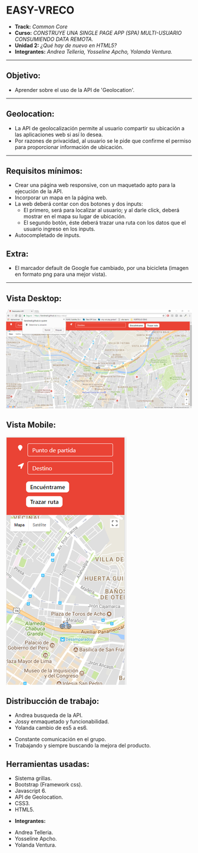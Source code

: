 # EASY-VRECO

* **Track:** _Common Core_
* **Curso:** _CONSTRUYE UNA SINGLE PAGE APP (SPA) MULTI-USUARIO CONSUMIENDO DATA REMOTA._
* **Unidad 2:** _¿Qué hay de nuevo en HTML5?_
* **Integrantes:** _Andrea Telleria, Yosseline Apcho, Yolanda Ventura._

***

## Objetivo:

- Aprender sobre el uso de la API de 'Geolocation'.

***

## Geolocation:

- La API de geolocalización permite al usuario compartir su ubicación a las aplicaciones web si así lo desea.
- Por razones de privacidad, al usuario se le pide que confirme el permiso para proporcionar información de ubicación.

***

## Requisitos mínimos:

- Crear una página web responsive, con un maquetado apto para la ejecución de la API.
- Incorporar un mapa en la página web.
- La web deberá contar con dos botones y dos inputs:
  * El primero, será para localizar al usuario; y al darle click, deberá mostrar en el mapa su lugar de ubicación. 
  * El segundo botón, éste deberá trazar una ruta con los datos que  el usuario ingreso en los inputs.
- Autocompletado de inputs.

## Extra:

- El marcador default de Google fue cambiado, por una bicicleta (imagen en formato png para una mejor vista).

***

## Vista Desktop:

![Sin titulo](assets/images/screenshot.png)

## Vista Mobile:
![Sin titulo](assets/images/capture.png)

## Distribucción de trabajo:

+ Andrea busqueda de la API.
+ Jossy enmaquetado y funcionabilidad.
+ Yolanda cambio de es5 a es6.
* Constante comunicación en el grupo.
* Trabajando y siempre buscando la mejora del producto.

## Herramientas usadas:
- Sistema grillas.
- Bootstrap (Framework css).
- Javascript 6.
- API de Geolocation.
- CSS3.
- HTML5.
* **Integrantes:** 
+ Andrea Telleria.
+ Yosseline Apcho.
+ Yolanda Ventura.